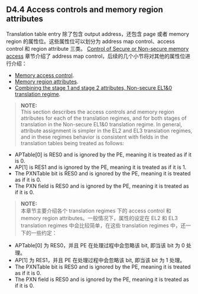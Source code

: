 ## D4.4 Access controls and memory region attributes

Translation table entry 除了包含 output address，还包含 page 或者 memory region 的属性位。这些属性位可以划分为 address map control、access control 和 region attribute 三类。 [Control of Secure or Non-secure memory access](#) 章节介绍了 address map control，后续的几个小节将对其他的属性位进行介绍：

* [Memory access control](#).
* [Memory region attributes](#).
* [Combining the stage 1 and stage 2 attributes, Non-secure EL1&0 translation regime](#).

> **NOTE:**  
This section describes the access controls and memory region attributes for each of the translation regimes, and for both stages of translation in the Non-secure EL1&0 translation regime. In general, attribute assignment is simpler in the EL2 and EL3 translation regimes, and in these regimes behavior is consistent with fields in the translation tables being treated as follows:
* APTable[0] is RES0 and is ignored by the PE, meaning it is treated as if it is 0.
* AP[1] is RES1 and is ignored by the PE, meaning it is treated as if it is 1.
* The PXNTable bit is RES0 and is ignored by the PE, meaning it is treated as if it is 0.
* The PXN field is RES0 and is ignored by the PE, meaning it is treated as if it is 0.

> **NOTE:**  
本章节主要介绍各个 translation regimes 下的 access control 和 memory region attributes。一般情况下，属性的设定在 EL2 和 EL3 translation regimes 中会比较简单，在这些 translation regimes 中，还一下的一些约定：
* APTable[0] 为 RES0，并且 PE 在处理过程中会忽略该 bit, 即当该 bit 为 0 处理。
* AP[1] 为 RES1，并且 PE 在处理过程中会忽略该 bit, 即当该 bit 为 1 处理。
* The PXNTable bit is RES0 and is ignored by the PE, meaning it is treated as if it is 0.
* The PXN field is RES0 and is ignored by the PE, meaning it is treated as if it is 0.